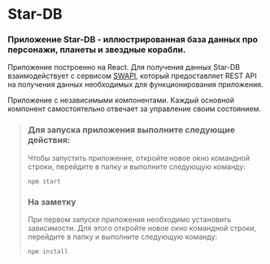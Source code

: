 # Star-DB
### Приложение Star-DB - иллюстрированная база данных про персонажи, планеты и звездные корабли.

Приложение построенно на React. Для получения данных Star-DB взаимодействует с сервисом [SWAPI](https://swapi.dev/ "rest api service"), который предоставляет REST API на получения данных необходимых для функционирования приложения.

Приложение с независимыми компонентами. Каждый основной компонент самостоятельно отвечает за управление своим состоянием.
  
> ### Для запуска приложения выполните следующие действия:
> Чтобы запустить приложение, откройте новое окно командной строки, перейдите в папку и выполните следующую команду:
> 
> ```
> npm start
> ```  
>  
> ### На заметку
> При первом запуске приложения необходимо установить зависимости. Для этого откройте новое окно командной строки, перейдите в папку и выполните следующую команду:
> ```
> npm install
> ```  
